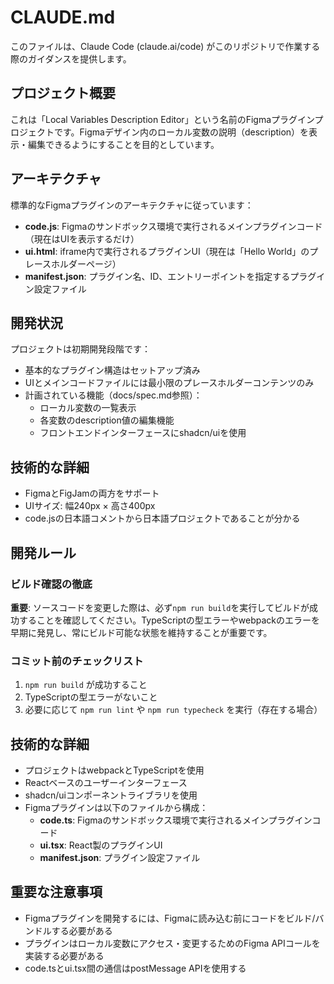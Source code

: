 # CLAUDE.md

このファイルは、Claude Code (claude.ai/code) がこのリポジトリで作業する際のガイダンスを提供します。

## プロジェクト概要

これは「Local Variables Description Editor」という名前のFigmaプラグインプロジェクトです。Figmaデザイン内のローカル変数の説明（description）を表示・編集できるようにすることを目的としています。

## アーキテクチャ

標準的なFigmaプラグインのアーキテクチャに従っています：

- **code.js**: Figmaのサンドボックス環境で実行されるメインプラグインコード（現在はUIを表示するだけ）
- **ui.html**: iframe内で実行されるプラグインUI（現在は「Hello World」のプレースホルダーページ）
- **manifest.json**: プラグイン名、ID、エントリーポイントを指定するプラグイン設定ファイル

## 開発状況

プロジェクトは初期開発段階です：
- 基本的なプラグイン構造はセットアップ済み
- UIとメインコードファイルには最小限のプレースホルダーコンテンツのみ
- 計画されている機能（docs/spec.md参照）：
  - ローカル変数の一覧表示
  - 各変数のdescription値の編集機能
  - フロントエンドインターフェースにshadcn/uiを使用

## 技術的な詳細

- FigmaとFigJamの両方をサポート
- UIサイズ: 幅240px × 高さ400px
- code.jsの日本語コメントから日本語プロジェクトであることが分かる

## 開発ルール

### ビルド確認の徹底
**重要**: ソースコードを変更した際は、必ず`npm run build`を実行してビルドが成功することを確認してください。TypeScriptの型エラーやwebpackのエラーを早期に発見し、常にビルド可能な状態を維持することが重要です。

### コミット前のチェックリスト
1. `npm run build` が成功すること
2. TypeScriptの型エラーがないこと
3. 必要に応じて `npm run lint` や `npm run typecheck` を実行（存在する場合）

## 技術的な詳細

- プロジェクトはwebpackとTypeScriptを使用
- Reactベースのユーザーインターフェース
- shadcn/uiコンポーネントライブラリを使用
- Figmaプラグインは以下のファイルから構成：
  - **code.ts**: Figmaのサンドボックス環境で実行されるメインプラグインコード
  - **ui.tsx**: React製のプラグインUI
  - **manifest.json**: プラグイン設定ファイル

## 重要な注意事項

- Figmaプラグインを開発するには、Figmaに読み込む前にコードをビルド/バンドルする必要がある
- プラグインはローカル変数にアクセス・変更するためのFigma APIコールを実装する必要がある
- code.tsとui.tsx間の通信はpostMessage APIを使用する